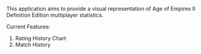 This application aims to provide a visual representation of Age of Empires II Definition Edition multiplayer statistics.

Current Features:
1. Rating History Chart
2. Match History
